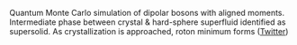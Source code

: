 
Quantum Monte Carlo simulation of dipolar bosons with aligned moments. Intermediate phase between crystal & hard-sphere superfluid identified as supersolid. As crystallization is approached, roton minimum forms ([Twitter](https://twitter.com/JoshuahHeath/status/1100065011798548480))
